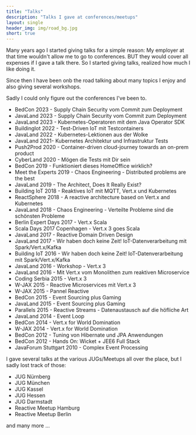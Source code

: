 ```yaml
---
title: "Talks"
description: "Talks I gave at conferences/meetups"
layout: single
header_img: img/road_bg.jpg
short: true
---
```


Many years ago I started giving talks for a simple reason: My employer at that time wouldn't allow me to go to conferences.
BUT they would cover all expenses if I gave a talk there. So I started giving talks, realized how much I like doing it.

Since then I have been onb the road talking about many topics I enjoy and also giving several workshops.

Sadly I could only figure out the conferences I've been to. 

- BedCon 2023 - Supply Chain Security vom Commit zum Deployment
- JavaLand 2023 - Supply Chain Security vom Commit zum Deployment
- JavaLand 2023 - Kubernetes-Operatoren mit dem Java Operator SDK
- BuildingIot 2022 - Test-Driven IoT mit Testcontainers 
- JavaLand 2022 - Kubernetes-Lektionen aus der Wolke
- JavaLand 2021- Kubernetes Architektur und Infrastruktur Tests
- Push2Prod 2020 - Container-driven cloud-journey towards an on-prem product
- CyberLand 2020 - Mögen die Tests mit Dir sein 
- BedCon 2019 - Funktioniert dieses HomeOffice wirklich?
- Meet the Experts 2019 - Chaos Engineering - Distributed problems are the best
- JavaLand 2019 - The Architect, Does It Really Exist?
- Building IoT 2018 - Reaktives IoT mit MQTT, Vert.x und Kubernetes
- ReactSphere 2018 - A reactive architecture based on Vert.x and Kubernetes
- JavaLand 2018 - Chaos Engineering - Verteilte Probleme sind die schönsten Probleme
- Berlin Expert Days 2017 - Vert.x Scala
- Scala Days 2017 Copenhagen - Vert.x 3 goes Scala
- JavaLand 2017 - Reactive Domain Driven Design
- JavaLand 2017 - Wir haben doch keine Zeit! IoT-Datenverarbeitung mit Spark/Vert.x/Kafka
- Building IoT 2016  - Wir haben doch keine Zeit! IoT-Datenverarbeitung mit Spark/Vert.x/Kafka
- JavaLand 2016 - Workshop - Vert.x 3
- JavaLand 2016 - Mit Vert.x vom Monolithen zum reaktiven Microservice
- Coding Serbia 2015 - Vert.x 3
- W-JAX 2015 - Reactive Microservices mit Vert.x 3
- W-JAX 2015 - Pannel Reactive
- BedCon 2015 - Event Sourcing plus Gaming
- JavaLand 2015 - Event Sourcing plus Gaming
- Parallels 2015 - Reactive Streams - Datenaustausch auf die höfliche Art
- JavaLand 2014 - Event Loop
- BedCon 2014 - Vert.x for World Domination
- W-JAX 2014 - Vert.x for World Domination
- BedCon 2012 - Tuning von Hibernate und JPA Anwendungen
- BedCon 2012 - Hands On: Wicket + JEE6 Full Stack
- JavaForum Stuttgart 2010 - Complex Event Processing

I gave several talks at the various JUGs/Meetups all over the place, but I sadly lost track of those:

- JUG Nürnberg
- JUG München
- JUG Kassel
- JUG Hessen
- JUG Darmstadt
- Reactive Meetup Hamburg
- Reactive Meetup Berlin

and many more ...


 
